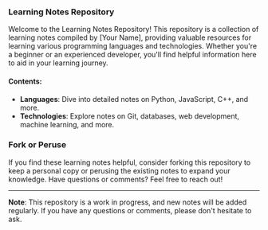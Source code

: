 ### Learning Notes Repository

Welcome to the Learning Notes Repository! This repository is a collection of learning notes compiled by [Your Name], providing valuable resources for learning various programming languages and technologies. Whether you're a beginner or an experienced developer, you'll find helpful information here to aid in your learning journey.

#### Contents:

- **Languages**: Dive into detailed notes on Python, JavaScript, C++, and more.
- **Technologies**: Explore notes on Git, databases, web development, machine learning, and more.

### Fork or Peruse

If you find these learning notes helpful, consider forking this repository to keep a personal copy or perusing the existing notes to expand your knowledge. Have questions or comments? Feel free to reach out!

---

**Note**: This repository is a work in progress, and new notes will be added regularly. If you have any questions or comments, please don't hesitate to ask.
